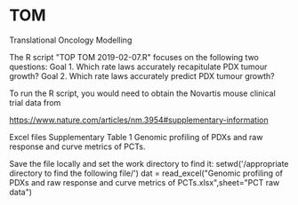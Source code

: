 # TOM
Translational Oncology Modelling

The R script "TOP TOM 2019-02-07.R" focuses on the following two questions:
Goal 1. Which rate laws accurately recapitulate PDX tumour growth?
Goal 2. Which rate laws accurately predict PDX tumour growth?

To run the R script, you would need to obtain the Novartis mouse clinical trial data from

https://www.nature.com/articles/nm.3954#supplementary-information

Excel files
Supplementary Table 1
Genomic profiling of PDXs and raw response and curve metrics of PCTs.

Save the file locally and set the work directory to find it:
setwd('/appropriate directory to find the following file/')
dat = read_excel("Genomic profiling of PDXs and raw response and curve metrics of PCTs.xlsx",sheet="PCT raw data")

